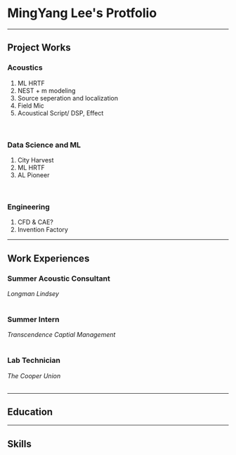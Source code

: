 <br>
<br>

# MingYang Lee's Protfolio

---

## Project Works

### Acoustics
1. ML HRTF
2. NEST + m modeling
3. Source seperation and localization
4. Field Mic
5. Acoustical Script/ DSP, Effect
<br>

### Data Science and ML
1. City Harvest
2. ML HRTF
3. AL Pioneer
<br>

### Engineering
1. CFD & CAE?
2. Invention Factory

---

## Work Experiences

### Summer Acoustic Consultant
*Longman Lindsey*
<br>
<br>
### Summer Intern
*Transcendence Captial Management*
<br>
<br>
### Lab Technician
*The Cooper Union*
<br>
<br>

---

## Education

---

## Skills


